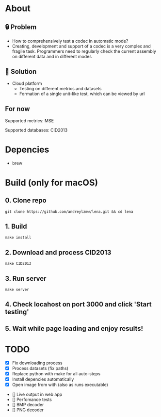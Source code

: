 # About

## 🔒 Problem

- How to comprehensively test a codec in automatic mode?
- Creating, development and support of a codec is a very complex and fragile task. Programmers need to regularly check the current assembly on different data and in different modes

## 🔑 Solution

- Cloud platform
    - Testing on different metrics and datasets
    - Formation of a single unit-like test, which can be viewed by url
    
## For now
Supported metrics: MSE

Supported databases: CID2013

# Depencies
- brew

# Build (only for macOS)
## 0. Clone repo
```
git clone https://github.com/andreylzmw/lena.git && cd lena
```

## 1. Build
```
make install
```

## 2. Download and process CID2013
```
make CID2013
```

## 3. Run server
```
make server
```

## 4. Check locahost on port 3000 and click 'Start testing'
## 5. Wait while page loading and enjoy results!

# TODO
- [x] Fix downloading process
- [x] Process datasets (fix paths)
- [x] Replace python with make for all auto-steps
- [x] Install depencies automatically
- [x] Open image from with (also as runs executable)
- [] Live output in web app
- [] Perfomance tests
- [] BMP decoder
- [] PNG decoder